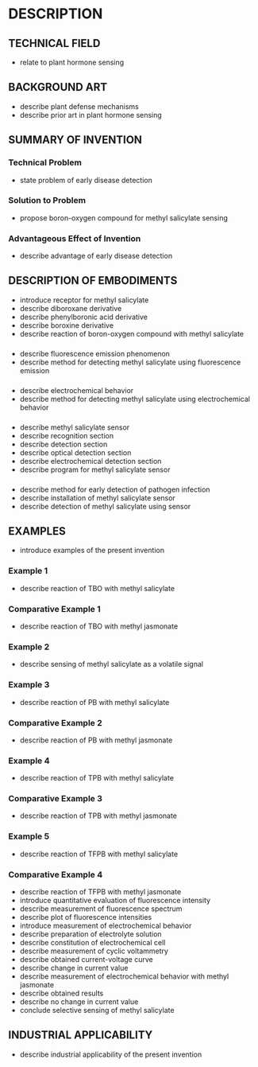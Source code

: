 # DESCRIPTION

## TECHNICAL FIELD

- relate to plant hormone sensing

## BACKGROUND ART

- describe plant defense mechanisms
- describe prior art in plant hormone sensing

## SUMMARY OF INVENTION

### Technical Problem

- state problem of early disease detection

### Solution to Problem

- propose boron-oxygen compound for methyl salicylate sensing

### Advantageous Effect of Invention

- describe advantage of early disease detection

## DESCRIPTION OF EMBODIMENTS

- introduce receptor for methyl salicylate
- describe diboroxane derivative
- describe phenylboronic acid derivative
- describe boroxine derivative
- describe reaction of boron-oxygen compound with methyl salicylate

### <Fluorescence Emission Phenomenon>

- describe fluorescence emission phenomenon
- describe method for detecting methyl salicylate using fluorescence emission

### <Electrochemical Behavior>

- describe electrochemical behavior
- describe method for detecting methyl salicylate using electrochemical behavior

### <Methyl Salicylate Sensor>

- describe methyl salicylate sensor
- describe recognition section
- describe detection section
- describe optical detection section
- describe electrochemical detection section
- describe program for methyl salicylate sensor

### <Method for Early Detection of Pathogen Infection in Crop>

- describe method for early detection of pathogen infection
- describe installation of methyl salicylate sensor
- describe detection of methyl salicylate using sensor

## EXAMPLES

- introduce examples of the present invention

### Example 1

- describe reaction of TBO with methyl salicylate

### Comparative Example 1

- describe reaction of TBO with methyl jasmonate

### Example 2

- describe sensing of methyl salicylate as a volatile signal

### Example 3

- describe reaction of PB with methyl salicylate

### Comparative Example 2

- describe reaction of PB with methyl jasmonate

### Example 4

- describe reaction of TPB with methyl salicylate

### Comparative Example 3

- describe reaction of TPB with methyl jasmonate

### Example 5

- describe reaction of TFPB with methyl salicylate

### Comparative Example 4

- describe reaction of TFPB with methyl jasmonate
- introduce quantitative evaluation of fluorescence intensity
- describe measurement of fluorescence spectrum
- describe plot of fluorescence intensities
- introduce measurement of electrochemical behavior
- describe preparation of electrolyte solution
- describe constitution of electrochemical cell
- describe measurement of cyclic voltammetry
- describe obtained current-voltage curve
- describe change in current value
- describe measurement of electrochemical behavior with methyl jasmonate
- describe obtained results
- describe no change in current value
- conclude selective sensing of methyl salicylate

## INDUSTRIAL APPLICABILITY

- describe industrial applicability of the present invention

